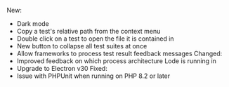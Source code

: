 New:
  - Dark mode
  - Copy a test's relative path from the context menu
  - Double click on a test to open the file it is contained in
  - New button to collapse all test suites at once
  - Allow frameworks to process test result feedback messages
Changed:
  - Improved feedback on which process architecture Lode is running in
  - Upgrade to Electron v30
Fixed:
  - Issue with PHPUnit when running on PHP 8.2 or later
